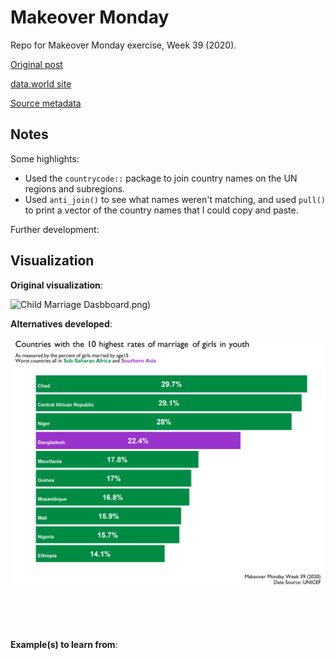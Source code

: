 # Makeover Monday  
Repo for Makeover Monday exercise, Week 39 (2020).

[Original post](https://data.unicef.org/topic/child-protection/child-marriage/)

[data.world site](https://data.world/makeovermonday/2020w39)

[Source metadata]()

## Notes  

Some highlights:

*  Used the `countrycode::` package to join country names on the UN regions and subregions.  
*  Used `anti_join()` to see what names weren't matching, and used `pull()` to print a vector of the country names that I could copy and paste.  

Further development:  

## Visualization  

**Original visualization**:

![Child Marriage Dasbboard.png](https://view.dwcontent.com/file_view/makeovermonday/2020w39/Child%20Marriage%20Dasbboard.png?auth=eyJhbGciOiJIUzUxMiJ9.eyJzdWIiOiJwcm9kLXVzZXItY2xpZW50Om1yYWZhMyIsImlzcyI6ImFnZW50Om1yYWZhMzo6ODg0MjQ2ZDItMTgzMy00NmZjLTk2YTMtZjQ2MWMzMDJjOTZiIiwiaWF0IjoxNjAxMjk1Nzg3LCJyb2xlIjpbInVzZXIiLCJ1c2VyX2FwaV9hZG1pbiIsInVzZXJfYXBpX3JlYWQiLCJ1c2VyX2FwaV93cml0ZSJdLCJnZW5lcmFsLXB1cnBvc2UiOmZhbHNlLCJ1cmwiOiI2ZDZkNmI4NmQ5YzkwNWU2MDQxZTBkOTcyNTdhNGRlZmNkYTY2MGE5In0.cBmPNoXK1NA6POXzhi6QvzAuYdHjD_5eoheCPFY7sOwGkSvnCmDrBBP9tKLj1bW_7yRl8f5oDOtMT2IZNAMJFA))

**Alternatives developed**:

![](https://github.com/mrafa3/makeover_monday/blob/master/2020/week39/graphics/top10_viz.png)

![]()

![]()

**Example(s) to learn from**:  

![]()
